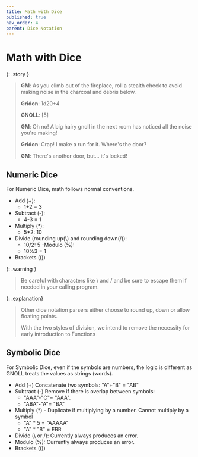 ```yaml
---
title: Math with Dice
published: true
nav_order: 4
parent: Dice Notation
---
```


# Math with Dice

{: .story }
>**GM**: As you climb out of the fireplace, roll a stealth check to avoid making noise in the charcoal and debris below.
>
>**Gridon**: 1d20+4
>
>**GNOLL**: [5]
>
>**GM**: Oh no! A big hairy gnoll in the next room has noticed all the noise you're making!
>
>**Gridon**: Crap! I make a run for it. Where's the door?
>
>**GM**: There's another door, but... it's locked!

## Numeric Dice
For Numeric Dice, math follows normal conventions.
- Add (+):
  - 1+2 = 3
- Subtract (-):
  - 4-3 = 1
- Multiply (*):
  - 5*2: 10
- Divide (rounding up(\\) and rounding down(/)):
  - 10/2: 5
-Modulo (%):
  - 10%3 = 1
- Brackets (())

{: .warning }
> Be careful with characters like \ and / and be sure to escape them if needed in your calling program.


{: .explanation}
> Other dice notation parsers either choose to round up, down or allow floating points.
>
> With the two styles of division, we intend to remove the necessity for early introduction to Functions

## Symbolic Dice
For Symbolic Dice, even if the symbols are numbers, the logic is different as GNOLL treats the values as strings (words).

- Add (+) Concatenate two symbols: "A"+"B" = "AB"
- Subtract (-) Remove if there is overlap between symbols:
  - "AAA"-"C"= "AAA".  
  - "ABA"-"A"= "BA"
- Multiply (*) - Duplicate if multiplying by a number. Cannot multiply by a symbol
  - "A" * 5 = "AAAAA"
  - "A" * "B" = ERR
- Divide (\\ or /): Currently always produces an error.
- Modulo (%): Currently always produces an error.
- Brackets (())
